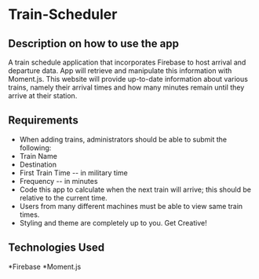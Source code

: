 # Train-Scheduler

## Description on how to use the app
A train schedule application that incorporates Firebase to host arrival and departure data. App will retrieve and manipulate this information with Moment.js. This website will provide up-to-date information about various trains, namely their arrival times and how many minutes remain until they arrive at their station.

## Requirements

* When adding trains, administrators should be able to submit the following:
* Train Name
* Destination 
* First Train Time -- in military time
* Frequency -- in minutes
* Code this app to calculate when the next train will arrive; this should be relative to the current time.
* Users from many different machines must be able to view same train times.
* Styling and theme are completely up to you. Get Creative!


## Technologies Used

*Firebase
*Moment.js

